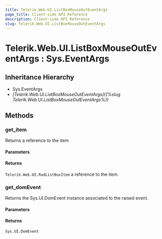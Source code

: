 ```yaml
---
title: Telerik.Web.UI.ListBoxMouseOutEventArgs
page_title: Client-side API Reference
description: Client-side API Reference
slug: Telerik.Web.UI.ListBoxMouseOutEventArgs
---
```


# Telerik.Web.UI.ListBoxMouseOutEventArgs : Sys.EventArgs 

## Inheritance Hierarchy

* Sys.EventArgs
* *[Telerik.Web.UI.ListBoxMouseOutEventArgs]({%slug Telerik.Web.UI.ListBoxMouseOutEventArgs%})*

## Methods

###  get_item

Returns a reference to the item 

#### Parameters

#### Returns

`Telerik.Web.UI.RadListBoxItem` a reference to the item.


###  get_domEvent

Returns the Sys.UI.DomEvent instance associated to the raised event.

#### Parameters

#### Returns

`Sys.UI.DomEvent` 


